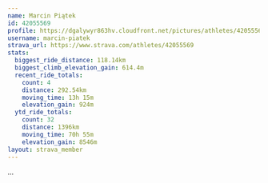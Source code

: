 ```yaml
---
name: Marcin Piątek
id: 42055569
profile: https://dgalywyr863hv.cloudfront.net/pictures/athletes/42055569/12602382/1/large.jpg
username: marcin-piatek
strava_url: https://www.strava.com/athletes/42055569
stats:
  biggest_ride_distance: 118.14km
  biggest_climb_elevation_gain: 614.4m
  recent_ride_totals:
    count: 4
    distance: 292.54km
    moving_time: 13h 15m
    elevation_gain: 924m
  ytd_ride_totals:
    count: 32
    distance: 1396km
    moving_time: 70h 55m
    elevation_gain: 8546m
layout: strava_member
--- 
```

...
